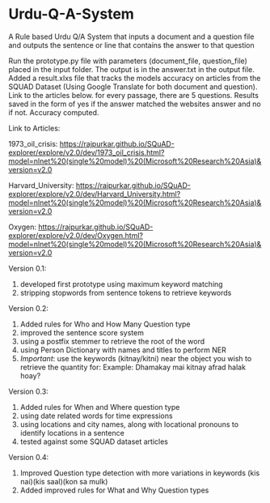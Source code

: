 # Urdu-Q-A-System
A Rule based Urdu Q/A System that inputs a document and a question file and outputs the sentence or line that contains the answer to that question

Run the prototype.py file with parameters (document_file, question_file) placed in the input folder. The output is in the answer.txt in the output file.
Added a result.xlxs file that tracks the models accuracy on articles from the SQUAD Dataset (Using Google Translate for both document and question). Link to the articles below. for every passage, there are 5 questions. 
Results saved in the form of yes if the answer matched the websites answer and no if not. Accuracy computed.

Link to Articles:

  1973_oil_crisis: https://rajpurkar.github.io/SQuAD-explorer/explore/v2.0/dev/1973_oil_crisis.html?model=nlnet%20(single%20model)%20(Microsoft%20Research%20Asia)&version=v2.0
  
  Harvard_University: https://rajpurkar.github.io/SQuAD-explorer/explore/v2.0/dev/Harvard_University.html?model=nlnet%20(single%20model)%20(Microsoft%20Research%20Asia)&version=v2.0
  
  Oxygen: https://rajpurkar.github.io/SQuAD-explorer/explore/v2.0/dev/Oxygen.html?model=nlnet%20(single%20model)%20(Microsoft%20Research%20Asia)&version=v2.0

Version 0.1: 

  1. developed first prototype using maximum keyword matching
  2. stripping stopwords from sentence tokens to retrieve keywords

Version 0.2:

  1. Added rules for Who and How Many Question type
  2. improved the sentence score system
  3. using a postfix stemmer to retrieve the root of the word
  4. using Person Dictionary with names and titles to perform NER 
  5. *Important*: use the keywords (kitnay/kitni) near the object you wish to retrieve the quantity for: 
      Example: Dhamakay mai kitnay afrad halak hoay?
      
Version 0.3:
 
 1. Added rules for When and Where question type
 2. using date related words for time expressions
 3. using locations and city names, along with locational pronouns to identify locations in a sentence
 4. tested against some SQUAD dataset articles
 
Version 0.4:
  1. Improved Question type detection with more variations in keywords (kis nai)(kis saal)(kon sa mulk)
  2. Added improved rules for What and Why Question types

